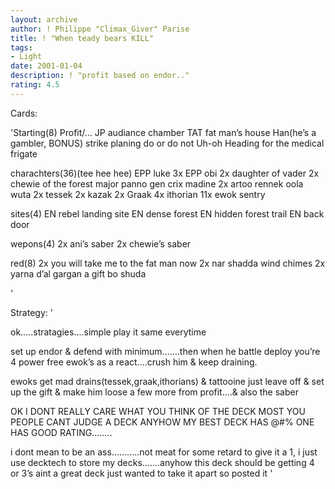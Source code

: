 ```yaml
---
layout: archive
author: ! Philippe "Climax_Giver" Parise
title: ! "When teady bears KILL"
tags:
- Light
date: 2001-01-04
description: ! "profit based on endor.."
rating: 4.5
---
```

Cards: 

'Starting(8)
Profit/...
JP audiance chamber
TAT  fat man’s house
Han(he’s a gambler,  BONUS)
strike planing
do or do not
Uh-oh
Heading for the medical frigate

charachters(36)(tee hee hee)
EPP luke
3x EPP obi
2x daughter of vader
2x chewie of the forest
major panno
gen crix madine
2x artoo
rennek
oola
wuta
2x tessek
2x kazak
2x Graak
4x ithorian
11x ewok sentry

sites(4)
EN  rebel landing site
EN  dense forest
EN  hidden forest trail
EN  back door

wepons(4)
2x ani’s saber
2x chewie’s saber

red(8)
2x you will take me to the fat man now
2x nar shadda wind chimes
2x yarna d’al gargan
a gift
bo shuda



'

Strategy: '

ok.....stratagies....simple play it same everytime

set up endor & defend with minimum.......then when he battle deploy you’re 4 power free ewok’s as a react....crush him & keep draining.

ewoks get mad drains(tessek,graak,ithorians) & tattooine just leave off & set up the gift & make him loose a few more from profit....& also the saber

OK I DONT REALLY CARE WHAT YOU THINK OF THE DECK  MOST YOU PEOPLE CANT JUDGE A DECK ANYHOW MY BEST DECK HAS @#$% RATING WHILE MY @#$% ONE HAS GOOD RATING........

i dont mean to be an ass...........not meat for some retard to give it a 1, i just use decktech to store my decks.......anyhow this deck should be getting 4 or 3’s     aint a great deck	just wanted to take it apart so posted it   '